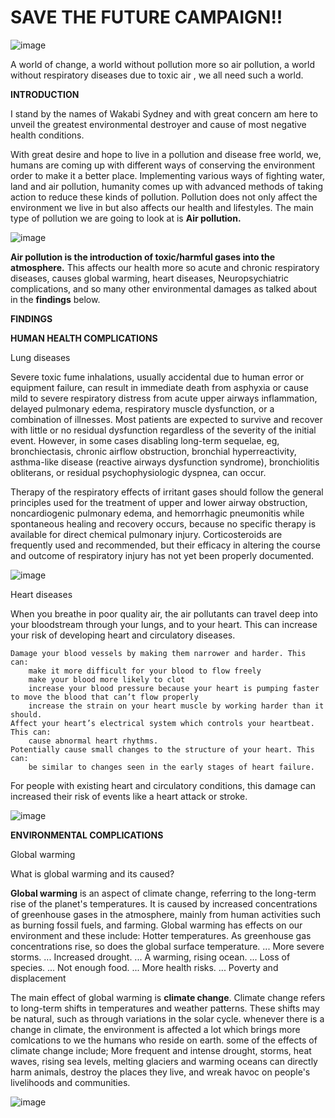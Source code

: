 # SAVE THE FUTURE CAMPAIGN!!
![image](https://user-images.githubusercontent.com/96417805/222974874-8c0a0dd6-8e03-4ae5-bf53-9c4311fc9f73.png)



A world of change, a world without pollution more so air pollution, a world without respiratory diseases due to toxic air , we all need such a world.

**INTRODUCTION**

I stand by the names of Wakabi Sydney and with great concern am here to unveil the greatest environmental destroyer and cause of most negative health conditions.

With great desire and hope to live in a pollution and disease free world, we, humans are coming up with different ways of conserving the environment order to make it a better place.
Implementing various ways of fighting water, land and air pollution, humanity comes up with advanced methods of taking action to reduce these kinds of pollution.
Pollution does not only affect the environment we live in but also affects our health and lifestyles. The main type of pollution we are going to look at is **Air pollution.**

![image](https://user-images.githubusercontent.com/96417805/213443326-50d50b68-c75d-48c8-9727-5ba3dfaeee1d.png)


**Air pollution is the introduction of toxic/harmful gases into the atmosphere.** This affects our health more so acute and chronic respiratory diseases, causes global warming, heart diseases, Neuropsychiatric complications, and so many other environmental damages as talked about in the **findings** below.

**FINDINGS**

**HUMAN HEALTH COMPLICATIONS**

Lung diseases

Severe toxic fume inhalations, usually accidental due to human error or equipment failure, can result in immediate death from asphyxia or cause mild to severe respiratory distress from acute upper airways inflammation, delayed pulmonary edema, respiratory muscle dysfunction, or a combination of illnesses. Most patients are expected to survive and recover with little or no residual dysfunction regardless of the severity of the initial event. However, in some cases disabling long-term sequelae, eg, bronchiectasis, chronic airflow obstruction, bronchial hyperreactivity, asthma-like disease (reactive airways dysfunction syndrome), bronchiolitis obliterans, or residual psychophysiologic dyspnea, can occur. 

Therapy of the respiratory effects of irritant gases should follow the general principles used for the treatment of upper and lower airway obstruction, noncardiogenic pulmonary edema, and hemorrhagic pneumonitis while spontaneous healing and recovery occurs, because no specific therapy is available for direct chemical pulmonary injury. Corticosteroids are frequently used and recommended, but their efficacy in altering the course and outcome of respiratory injury has not yet been properly documented. 

![image](https://user-images.githubusercontent.com/96417805/213447603-657197fb-f3a4-494a-8843-a035bf45b10e.png)

Heart diseases

When you breathe in poor quality air, the air pollutants can travel deep into your bloodstream through your lungs, and to your heart. This can increase your risk of developing heart and circulatory diseases. 

    Damage your blood vessels by making them narrower and harder. This can:
        make it more difficult for your blood to flow freely
        make your blood more likely to clot
        increase your blood pressure because your heart is pumping faster to move the blood that can’t flow properly
        increase the strain on your heart muscle by working harder than it should.
    Affect your heart’s electrical system which controls your heartbeat. This can:
        cause abnormal heart rhythms.
    Potentially cause small changes to the structure of your heart. This can:
        be similar to changes seen in the early stages of heart failure.

For people with existing heart and circulatory conditions, this damage can increased their risk of events like a heart attack or stroke.

![image](https://user-images.githubusercontent.com/96417805/213452711-7b020907-1d8b-4d7d-997f-8f2e99db627a.png)


**ENVIRONMENTAL COMPLICATIONS**

Global warming

What is global warming and its caused?

**Global warming** is an aspect of climate change, referring to the long-term rise of the planet's temperatures. It is caused by increased concentrations of greenhouse gases in the atmosphere, mainly from human activities such as burning fossil fuels, and farming. Global warming has effects on our environment and these include: Hotter temperatures. As greenhouse gas concentrations rise, so does the global surface temperature. ...
More severe storms. ...
Increased drought. ...
A warming, rising ocean. ...
Loss of species. ...
Not enough food. ...
More health risks. ...
Poverty and displacement

The main effect of global warming is **climate change**. Climate change refers to long-term shifts in temperatures and weather patterns. These shifts may be natural, such as through variations in the solar cycle. whenever there is a change in climate, the environment is affected a lot which brings more comlcations to we the humans who reside on earth. some of the effects of climate change include;
More frequent and intense drought, storms, heat waves, rising sea levels, melting glaciers and warming oceans can directly harm animals, destroy the places they live, and wreak havoc on people's livelihoods and communities.

![image](https://user-images.githubusercontent.com/96417805/213450187-d1944ecf-e294-4198-8d9d-9e75fe7ab3e6.png)






